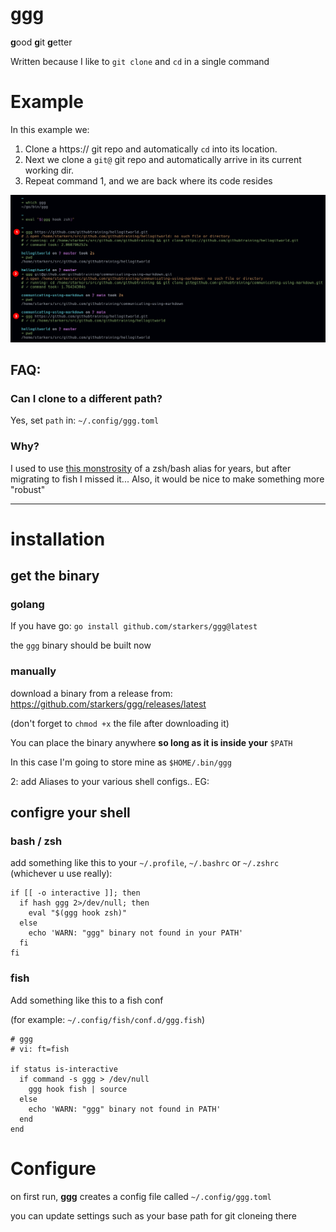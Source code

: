 # ggg

**g**ood **g**it **g**etter


Written because I like to `git clone` and `cd` in a single command



# Example

In this example we:
1. Clone a https:// git repo and automatically `cd` into its location.
2. Next we clone a `git@` git repo and automatically arrive in its current working dir.
3. Repeat command 1, and we are back where its code resides


![example](/media/example-zsh.png)



## FAQ:

### Can I clone to a different path?

Yes, set `path` in: `~/.config/ggg.toml`

### Why?

I used to use [this monstrosity](https://github.com/starkers/homedirectory/blob/a8f4e95dd5bd6eb857e30935396e51a442acd619/home/aliases#L105-L159) of a zsh/bash alias for years, but after migrating to fish I missed it... Also, it would be nice to make something more "robust"


---

# installation

## get the binary

### golang
If you have go: `go install github.com/starkers/ggg@latest`

the `ggg` binary should be built now

### manually
download a binary from a release from: https://github.com/starkers/ggg/releases/latest

(don't forget to `chmod +x` the file after downloading it)

You can place the binary anywhere **so long as it is inside your** `$PATH`

In this case I'm going to store mine as `$HOME/.bin/ggg`


2: add Aliases to your various shell configs.. EG:



## configre your shell


### bash / zsh

add something like this to your `~/.profile`, `~/.bashrc` or `~/.zshrc` (whichever u use really):

```
if [[ -o interactive ]]; then
  if hash ggg 2>/dev/null; then
    eval "$(ggg hook zsh)"
  else
    echo 'WARN: "ggg" binary not found in your PATH'
  fi
fi
```

### fish

Add something like this to a fish conf

(for example: `~/.config/fish/conf.d/ggg.fish`)

```
# ggg
# vi: ft=fish

if status is-interactive
  if command -s ggg > /dev/null
    ggg hook fish | source
  else
    echo 'WARN: "ggg" binary not found in PATH'
  end
end

```



# Configure

on first run, **ggg** creates a config file called `~/.config/ggg.toml`

you can update settings such as your base path for git cloneing there

